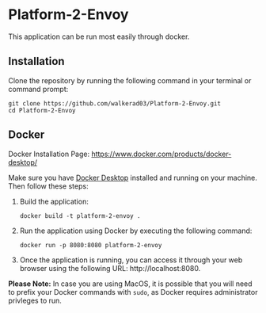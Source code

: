 # Platform-2-Envoy

This application can be run most easily through docker.

## Installation
Clone the repository by running the following command in your terminal or command prompt:
```
git clone https://github.com/walkerad03/Platform-2-Envoy.git
cd Platform-2-Envoy
```

## Docker

Docker Installation Page: https://www.docker.com/products/docker-desktop/

Make sure you have [Docker Desktop][dd] installed and running on your machine. Then follow these steps:
1. Build the application:
    ```
    docker build -t platform-2-envoy .
    ```
2. Run the application using Docker by executing the following command:
    ```
    docker run -p 8080:8080 platform-2-envoy
    ```
3. Once the application is running, you can access it through your web browser using the following URL: http://localhost:8080.

**Please Note:** In case you are using MacOS, it is possible that you will need to prefix your Docker commands with `sudo`, as Docker requires administrator privleges to run.


[dd]:[https://www.docker.com/products/docker-desktop/]
